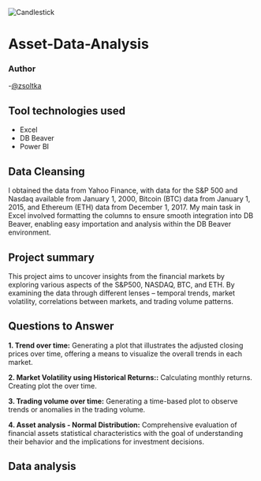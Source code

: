 ![Candlestick](https://github.com/Zsoltka/Asset-Data-Analysis/assets/133663142/4f54e3ef-24dc-4f71-92bf-e1659f4ae09f)

# Asset-Data-Analysis


### Author
-[@zsoltka](https://github.com/Zsoltka)

## Tool technologies used
- Excel
- DB Beaver
- Power BI

## Data Cleansing

I obtained the data from Yahoo Finance, with data for the S&P 500 and Nasdaq available from January 1, 2000, Bitcoin (BTC) data from January 1, 2015, and Ethereum (ETH) data from December 1, 2017. My main task in Excel involved formatting the columns to ensure smooth integration into DB Beaver, enabling easy importation and analysis within the DB Beaver environment.

## Project summary

This project aims to uncover insights from the financial markets by exploring various aspects of the S&P500, NASDAQ, BTC, and ETH. By examining the data through different lenses – temporal trends, market volatility, correlations between markets, and trading volume patterns.

## Questions to Answer

**1. Trend over time:** Generating a plot that illustrates the adjusted closing prices over time, offering a means to visualize the overall trends in each market.

**2. Market Volatility using Historical Returns::** Calculating monthly returns. Creating plot the over time. 

**3. Trading volume over time:** Generating a time-based plot to observe trends or anomalies in the trading volume.

**4. Asset analysis - Normal Distribution:** Comprehensive evaluation of financial assets statistical characteristics with the goal of understanding their behavior and the implications for investment decisions.

## Data analysis

